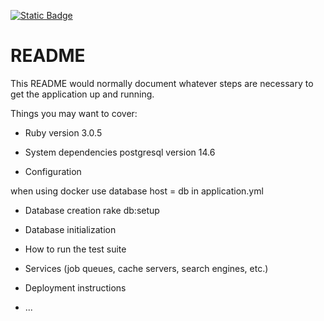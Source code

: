 [![Static Badge](https://img.shields.io/badge/Security%20Rating-F%200%25-gray)](https://security.dev.platform.usw2.upwork/repositories/46305)
# README

This README would normally document whatever steps are necessary to get the
application up and running.

Things you may want to cover:

* Ruby version
3.0.5

* System dependencies
postgresql version 14.6

* Configuration

when using docker use database host = db in application.yml

* Database creation
rake db:setup

* Database initialization

* How to run the test suite

* Services (job queues, cache servers, search engines, etc.)

* Deployment instructions

* ...
